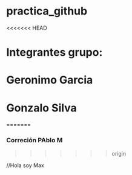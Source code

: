 # practica_github
<<<<<<< HEAD
# Integrantes grupo: 
# Geronimo Garcia
# Gonzalo Silva
=======
### Correción PAblo M
>>>>>>> origin

//Hola soy Max